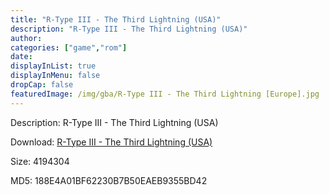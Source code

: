 ```yaml
---
title: "R-Type III - The Third Lightning (USA)"
description: "R-Type III - The Third Lightning (USA)"
author: 
categories: ["game","rom"]
date: 
displayInList: true
displayInMenu: false
dropCap: false
featuredImage: /img/gba/R-Type III - The Third Lightning [Europe].jpg
---
```


Description: R-Type III - The Third Lightning (USA)

Download: <a style="text-decoration:underline;" href="https://mega.nz/#!3KISmKTa!9mLpmEMwAQwIvpKQYl0NDdlwIXG3hJepkAAKIy85fOU" target = "_blank" rel = "nofollow" > R-Type III - The Third Lightning (USA)</a>

Size: 4194304

MD5: 188E4A01BF62230B7B50EAEB9355BD42

